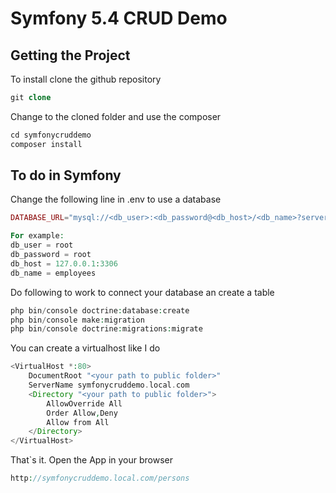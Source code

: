 # Symfony 5.4 CRUD Demo

## Getting the Project

To install clone the github repository

```php
git clone
```

Change to the cloned folder and use the composer

```php
cd symfonycruddemo
composer install
```

## To do in Symfony

Change the following line in .env to use a database

```php
DATABASE_URL="mysql://<db_user>:<db_password@<db_host>/<db_name>?serverVersion=5.7"

For example:
db_user = root
db_password = root
db_host = 127.0.0.1:3306
db_name = employees
```
Do following to work to connect your database an create a table

```php
php bin/console doctrine:database:create
php bin/console make:migration
php bin/console doctrine:migrations:migrate
```

You can create a virtualhost like I do
```php
<VirtualHost *:80>
    DocumentRoot "<your path to public folder>"
    ServerName symfonycruddemo.local.com
    <Directory "<your path to public folder>">
        AllowOverride All
        Order Allow,Deny
        Allow from All
    </Directory>
</VirtualHost>
```

That`s it. Open the App in your browser
```php
http://symfonycruddemo.local.com/persons
```